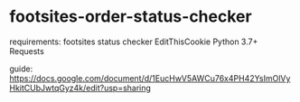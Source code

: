 # footsites-order-status-checker

requirements:
  footsites status checker
  EditThisCookie
  Python 3.7+
  Requests
  
guide:
  https://docs.google.com/document/d/1EucHwV5AWCu76x4PH42YsImOlVyHkitCUbJwtqGyz4k/edit?usp=sharing
  
